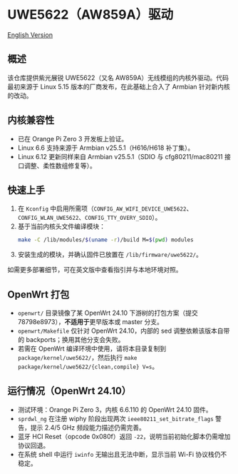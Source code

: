 # UWE5622（AW859A）驱动

[English Version](README.md)

## 概述

该仓库提供紫光展锐 UWE5622（又名 AW859A）无线模组的内核外驱动。代码最初来源于 Linux 5.15 版本的厂商发布，在此基础上合入了 Armbian 针对新内核的改动。

## 内核兼容性

- 已在 Orange Pi Zero 3 开发板上验证。
- Linux 6.6 支持来源于 Armbian v25.5.1（H616/H618 补丁集）。
- Linux 6.12 更新同样来自 Armbian v25.5.1（SDIO 与 cfg80211/mac80211 接口调整、柔性数组修复等）。

## 快速上手

1. 在 `Kconfig` 中启用所需项（`CONFIG_AW_WIFI_DEVICE_UWE5622`、`CONFIG_WLAN_UWE5622`、`CONFIG_TTY_OVERY_SDIO`）。
2. 基于当前内核头文件编译模块：
   ```bash
   make -C /lib/modules/$(uname -r)/build M=$(pwd) modules
   ```
3. 安装生成的模块，并确认固件已放置在 `/lib/firmware/uwe5622/`。

如需更多部署细节，可在英文版中查看指引并与本地环境对照。

## OpenWrt 打包

- `openwrt/` 目录镜像了某 OpenWrt 24.10 下游树的打包方案（提交 78798e8973），**不适用于**更早版本或 master 分支。
- `openwrt/Makefile` 仅针对 OpenWrt 24.10，内部的 sed 调整依赖该版本自带的 backports；换用其他分支会失败。
- 若需在 OpenWrt 编译环境中使用，请将本目录复制到 `package/kernel/uwe5622/`，然后执行 `make package/kernel/uwe5622/{clean,compile} V=s`。

## 运行情况（OpenWrt 24.10）

- 测试环境：Orange Pi Zero 3，内核 6.6.110 的 OpenWrt 24.10 固件。
- `sprdwl_ng` 在注册 wiphy 阶段出现两次 `ieee80211_set_bitrate_flags` 警告，提示 2.4/5 GHz 频段能力描述仍需完善。
- 蓝牙 HCI Reset（opcode 0x080f）返回 `-22`，说明当前初始化脚本仍需增加协议回退。
- 在系统 shell 中运行 `iwinfo` 无输出且无法中断，显示当前 Wi-Fi 协议栈仍不稳定。
